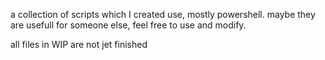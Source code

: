 a collection of scripts which I created use, mostly powershell.
maybe they are usefull for someone else, feel free to use and modify.

all files in WIP are not jet finished
